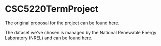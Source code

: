 # CSC5220TermProject

The original proposal for the project can be found [here](https://github.com/samhaswon/CSC5220-Proposal).

The dataset we've chosen is managed by the National Renewable Energy Laboratory (NREL) and can be found [here](https://developer.nrel.gov/docs/transportation/routee-v3/).
